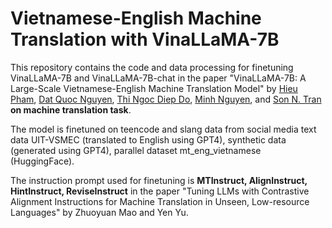 # Vietnamese-English Machine Translation with VinaLLaMA-7B

This repository contains the code and data processing for finetuning VinaLLaMA-7B and VinaLLaMA-7B-chat in the paper "VinaLLaMA-7B: A Large-Scale Vietnamese-English Machine Translation Model" by [Hieu Pham](https://hieupham.com), [Dat Quoc Nguyen](https://www.datquocnguyen.com), [Thi Ngoc Diep Do](https://sites.google.com/view/thingocthanhdo), [Minh Nguyen](https://www.minhlab.site), and [Son N. Tran](https://sites.google.com/view/sontran) **on machine translation task**.

The model is finetuned on teencode and slang data from social media text data UIT-VSMEC (translated to English using GPT4), synthetic data (generated using GPT4), parallel dataset mt_eng_vietnamese (HuggingFace).

The instruction prompt used for finetuning is **MTInstruct, AlignInstruct, HintInstruct, ReviseInstruct** in the paper "Tuning LLMs with Contrastive Alignment Instructions for Machine
Translation in Unseen, Low-resource Languages" by Zhuoyuan Mao and Yen Yu.